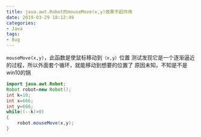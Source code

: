 ```yaml
---
title: java.awt.Robot的mouseMove(x,y)效果不起作用
date: 2019-03-29 18:12:49
categories:
- Java
tags:
- Bug
---
```


`mouseMove(x,y)`，此函数是使鼠标移动到`（x,y）`位置
测试发现它是一个逐渐逼近的过程，所以外面套个循环，就能移动到想要的位置了
原因未知，不知是不是win10的锅

```java
import java.awt.Robot;
Robot robot=new Robot();
int k=10;
int x=666;
int y=666;
while((--k)>0)
{
	robot.mouseMove(x,y);
}
```